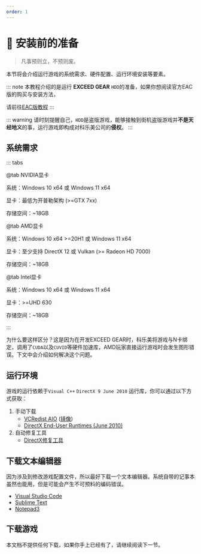 ```yaml
---
order: 1
---
```


# :floppy_disk: 安装前的准备

>凡事预则立，不预则废。

本节将会介绍运行游戏的系统需求、硬件配置、运行环境安装等要素。

::: note
本教程介绍的是运行 **EXCEED GEAR** `HDD`的准备，如果你想阅读官方EAC版的购买与安装方法，

请前往[EAC版教程](../eac)<Badge text="TODO"/>
:::

::: warning
请时刻提醒自己，`HDD`是盗版游戏，能够接触到街机盗版游戏并**不是天经地义**的事，运行游戏即构成对科乐美公司的**侵权**。
:::

## 系统需求

::: tabs

@tab NVIDIA显卡

系统：Windows 10 x64 或 Windows 11 x64

显卡：最低为开普勒架构 (>=GTX 7xx)

存储空间：~18GB

@tab AMD显卡

系统：Windows 10 x64 >=20H1 或 Windows 11 x64

显卡：至少支持 DirectX 12 或 Vulkan (>= Radeon HD 7000)

存储空间：~18GB

@tab Intel显卡

系统：Windows 10 x64 或 Windows 11 x64

显卡：>=UHD 630

存储空间：~18GB

:::

为什么要这样区分？这是因为在开发EXCEED GEAR时，科乐美将游戏与N卡绑定，调用了`CUDA`以及`CUVID`等硬件加速库，AMD玩家直接运行游戏时会发生图形错误。下文中会介绍如何解决这个问题。

## 运行环境

游戏的运行依赖于`Visual C++` `DirectX 9 June 2010` 运行库，你可以通过以下方式获取：
1. 手动下载
   + [VCRedist AIO](https://github.com/abbodi1406/vcredist/releases/) ([镜像](https://ghproxy.com/https://github.com/abbodi1406/vcredist/releases/))
   + [DirectX End-User Runtimes (June 2010)](https://www.microsoft.com/zh-cn/download/details.aspx?id=8109)
2. 自动修复工具
   + [DirectX修复工具](https://blog.csdn.net/vbcom/article/details/7245186)

## 下载文本编辑器

因为涉及到修改游戏配置文件，所以最好下载一个文本编辑器。系统自带的记事本虽然也能用，但是可能会产生不可预料的编码错误。
+ [Visual Studio Code](https://code.visualstudio.com/download)
+ [Sublime Text](https://www.sublimetext.com/)
+ [Notepad3](https://www.rizonesoft.com/downloads/notepad3/)

## 下载游戏

本文档不提供任何下载，如果你手上已经有了，请继续阅读下一节。